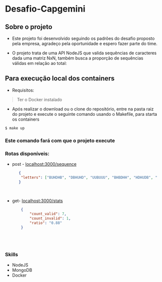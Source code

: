# Desafio-Capgemini

## Sobre o projeto
* Este projeto foi desenvolvido seguindo os padrões do desafio proposto pela empresa, agradeço pela oportunidade e espero fazer parte do time.

* O projeto trata de uma API NodeJS que valida sequências de caracteres dada uma matriz NxN, também busca a proporção de sequências válidas em relação ao total:

## Para execução local dos containers

- Requisitos:

>Ter o Docker instalado

  - Após realizar o download ou o clone do repositório, entre na pasta raiz do projeto e execute o seguinte comando usando o Makefile, para starta os containers

```bash
$ make up
```
### Este comando fará com que o projeto execute


### Rotas disponíveis:
 * post -
[localhost:3000/sequence](http:localhost:3000/sequence) <br>
    ```json
       {
        "letters": ["BUHDHB", "DBHUHD", "UUBUUU", "BHBDHH", "HDHUDB", "UDBDUH"]
       }
    ```
<br>

 * get-
[localhost:3000/stats](http:localhost:3000/stats) <br>
    ```json
        {
            "count_valid": 7,
            "count_invalid": 1,
            "ratio": "0.88"
        }
    ```
<br><br>

### Skills
 * NodeJS
 * MongoDB
 * Docker